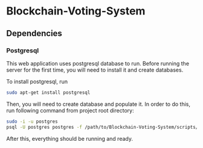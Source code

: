 # Blockchain-Voting-System

## Dependencies

### Postgresql
This web application uses postgresql database to run. 
Before running the server for the first time, you will need to install it
and create databases.

To install postgresql, run

```bash
sudo apt-get install postgresql
```

Then, you will need to create database and populate it. In order
to do this, run following command from project root directory:

```bash
sudo -i -u postgres
psql -U postgres postgres -f /path/to/Blockchain-Voting-System/scripts/create_database.sql
```

After this, everything should be running and ready.